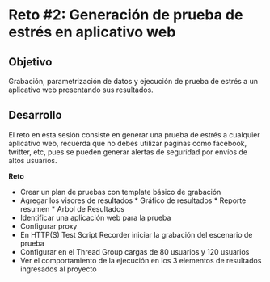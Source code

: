 # Reto #2: Generación de prueba de estrés en aplicativo web

## Objetivo

Grabación, parametrización de datos y ejecución de prueba de estrés a un aplicativo web presentando sus resultados.

## Desarrollo

El reto en esta sesión consiste en generar una prueba de estrés a cualquier aplicativo web, recuerda que no debes utilizar páginas como facebook, twitter, etc, pues se pueden generar alertas de seguridad por envíos de altos usuarios.


**Reto**

- Crear un plan de pruebas con template básico de grabación
- Agregar los visores de resultados
        * Gráfico de resultados
        * Reporte resumen
        * Arbol de Resultados
- Identificar una aplicación web para la prueba
- Configurar proxy
- En HTTP(S) Test Script Recorder iniciar la grabación del escenario de prueba
- Configurar en el Thread Group cargas de 80 usuarios y 120 usuarios
- Ver el comportamiento de la ejecución en los 3 elementos de resultados ingresados al proyecto

